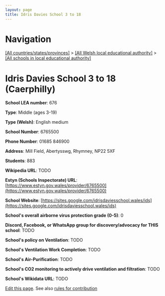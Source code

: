 ```yaml
---
layout: page
title: Idris Davies School 3 to 18
---
```

# Navigation

[[All countries/states/provinces]](../../..) > [[All Welsh local educational authority]](../..) > [[All schools in local educational authority]](..)

# Idris Davies School 3 to 18 (Caerphilly)

**School LEA number**: 676

**Type**: Middle (ages 3-19)

**Type (Welsh)**: English medium

**School Number**: 6765500

**Phone Number**: 01685 846900

**Address**: Mill Field, Abertysswg, Rhymney, NP22 5XF

**Students**: 883

**Wikipedia URL**: TODO

**Estyn (Schools Inspectorate) URL**: [https://www.estyn.gov.wales/provider/6765500](https://www.estyn.gov.wales/provider/6765500)

**School Website**: [https://sites.google.com/idrisdaviesschool.wales/ids](https://sites.google.com/idrisdaviesschool.wales/ids)

**School's overall airborne virus protection grade (0-5)**: 0

**Discord, Facebook, or WhatsApp group for discovery/advocacy for THIS school**: TODO

**School's policy on Ventilation**: TODO

**School's Ventilation Work Completion**: TODO

**School's Air-Purification**: TODO

**School's CO2 monitoring to actively drive ventilation and filtration**: TODO

**School's Wikidata URL**: TODO




[Edit this page](https://github.com/VentilationProject/Wales/edit/prif/./Caerphilly/Idris_Davies_School_3_to_18.md). See also [rules for contribution](../../../contribution-rules/)